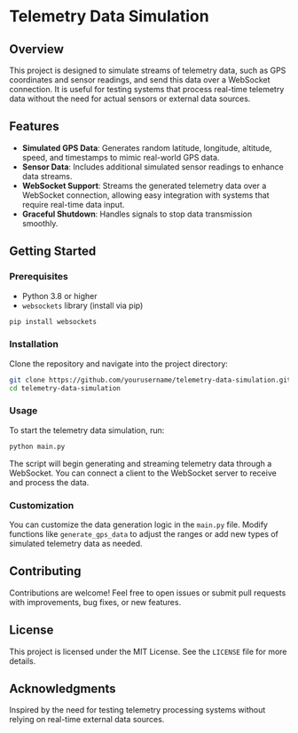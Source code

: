 # Telemetry Data Simulation

## Overview

This project is designed to simulate streams of telemetry data, such as GPS coordinates and sensor readings, and send this data over a WebSocket connection. It is useful for testing systems that process real-time telemetry data without the need for actual sensors or external data sources.

## Features

- **Simulated GPS Data**: Generates random latitude, longitude, altitude, speed, and timestamps to mimic real-world GPS data.
- **Sensor Data**: Includes additional simulated sensor readings to enhance data streams.
- **WebSocket Support**: Streams the generated telemetry data over a WebSocket connection, allowing easy integration with systems that require real-time data input.
- **Graceful Shutdown**: Handles signals to stop data transmission smoothly.

## Getting Started

### Prerequisites

- Python 3.8 or higher
- `websockets` library (install via pip)

```bash
pip install websockets
```

### Installation

Clone the repository and navigate into the project directory:

```bash
git clone https://github.com/yourusername/telemetry-data-simulation.git
cd telemetry-data-simulation
```

### Usage

To start the telemetry data simulation, run:

```bash
python main.py
```

The script will begin generating and streaming telemetry data through a WebSocket. You can connect a client to the WebSocket server to receive and process the data.

### Customization

You can customize the data generation logic in the `main.py` file. Modify functions like `generate_gps_data` to adjust the ranges or add new types of simulated telemetry data as needed.

## Contributing

Contributions are welcome! Feel free to open issues or submit pull requests with improvements, bug fixes, or new features.

## License

This project is licensed under the MIT License. See the `LICENSE` file for more details.

## Acknowledgments

Inspired by the need for testing telemetry processing systems without relying on real-time external data sources.
